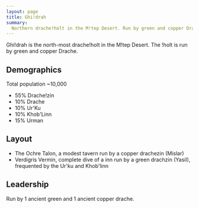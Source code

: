 ```yaml
---
layout: page
title: Ghi!drah
summary:
  Northern drache!holt in the M!tep Desert. Run by green and copper Drache.
---
```


Ghi!drah is the north-most drache!holt in the M!tep Desert. The !holt is run by
green and copper Drache.

## Demographics

Total population \~10,000

- 55% Drache!zin
- 10% Drache
- 10% Ur'Ku
- 10% Khob'Linn
- 15% Urman

## Layout

- The Ochre Talon, a modest tavern run by a copper drachezin (Mislar)
- Verdigris Vermin, complete dive of a inn run by a green drachzin (Yasil),
  frequented by the Ur'ku and Khob'linn

## Leadership

Run by 1 ancient green and 1 ancient copper drache.
